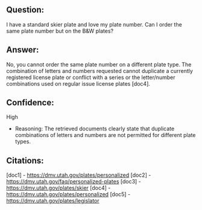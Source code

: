 ## Question: 
I have a standard skier plate and love my plate number. Can I order the same plate number but on the B&W plates?

## Answer: 
No, you cannot order the same plate number on a different plate type. The combination of letters and numbers requested cannot duplicate a currently registered license plate or conflict with a series or the letter/number combinations used on regular issue license plates [doc4].

## Confidence: 
High
- Reasoning: The retrieved documents clearly state that duplicate combinations of letters and numbers are not permitted for different plate types.

## Citations:
[doc1] - https://dmv.utah.gov/plates/personalized
[doc2] - https://dmv.utah.gov/faq/personalized-plates
[doc3] - https://dmv.utah.gov/plates/skier
[doc4] - https://dmv.utah.gov/plates/personalized
[doc5] - https://dmv.utah.gov/plates/legislator
